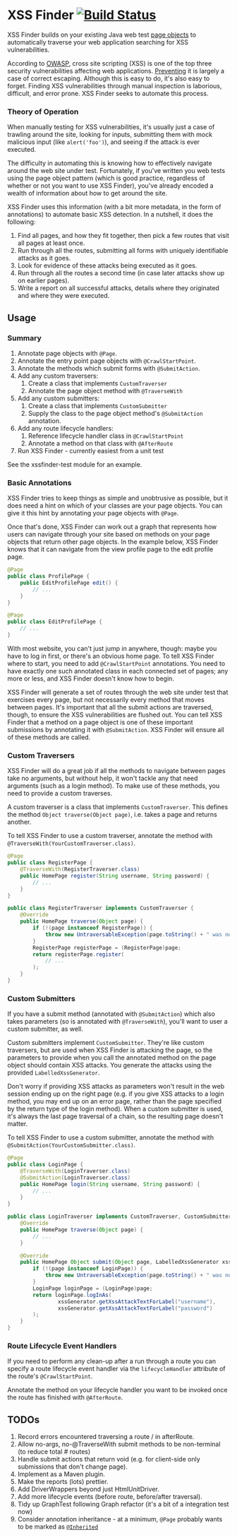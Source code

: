 XSS Finder [![Build Status](https://travis-ci.org/rowanhill/xssfinder.png)](https://travis-ci.org/rowanhill/xssfinder)
==========
XSS Finder builds on your existing Java web test [page objects](https://code.google.com/p/selenium/wiki/PageObjects)
to automatically traverse your web application searching for XSS vulnerabilities.

According to [OWASP](https://www.owasp.org/index.php/Category:OWASP_Top_Ten_Project),
cross site scripting (XSS) is one of the top three security
vulnerabilities affecting web applications.
[Preventing](https://www.owasp.org/index.php/XSS_%28Cross_Site_Scripting%29_Prevention_Cheat_Sheet)
it is largely a case of correct escaping. Although this is easy
to do, it's also easy to forget. Finding XSS vulnerabilities
through manual inspection is laborious, difficult, and error
prone. XSS Finder seeks to automate this process.

### Theory of Operation ###
When manually testing for XSS vulnerabilities, it's usually just
a case of trawling around the site, looking for inputs, submitting
them with mock malicious input (like `alert('foo')`), and seeing
if the attack is ever executed.

The difficulty in automating this is knowing how to effectively
navigate around the web site under test. Fortunately, if you've
written you web tests using the page object pattern (which is
good practice, regardless of whether or not you want to use XSS
Finder), you've already encoded a wealth of information about
how to get around the site.

XSS Finder uses this information (with a bit more metadata, in
the form of annotations) to automate basic XSS detection. In a
nutshell, it does the following:

1. Find all pages, and how they fit together, then pick a few
routes that visit all pages at least once.
2. Run through all the routes, submitting all forms with uniquely
identifiable attacks as it goes.
3. Look for evidence of these attacks being executed as it goes.
4. Run through all the routes a second time (in case later attacks
show up on earlier pages).
5. Write a report on all successful attacks, details where they
originated and where they were executed.

Usage
-----
### Summary ###
1. Annotate page objects with `@Page`.
2. Annotate the entry point page objects with `@CrawlStartPoint`.
3. Annotate the methods which submit forms with `@SubmitAction`.
4. Add any custom traversers:
    1. Create a class that implements `CustomTraverser`
    2. Annotate the page object method with `@TraverseWith`
5. Add any custom submitters:
    1. Create a class that implements `CustomSubmitter`
    2. Supply the class to the page object method's `@SubmitAction` annotation.
6. Add any route lifecycle handlers:
    1. Reference lifecycle handler class in `@CrawlStartPoint`
    2. Annotate a method on that class with `@AfterRoute`
7. Run XSS Finder - currently easiest from a unit test

See the xssfinder-test module for an example.


### Basic Annotations ###
XSS Finder tries to keep things as simple and unobtrusive as
possible, but it does need a hint on which of your classes are
your page objects. You can give it this hint by annotating your
page objects with `@Page`.

Once that's done, XSS Finder can work out a graph that represents
how users can navigate through your site based on methods on your
page objects that return other page objects. In the example below,
XSS Finder knows that it can navigate from the view profile page to
the edit profile page.


```java
@Page
public class ProfilePage {
    public EditProfilePage edit() {
        // ...
    }
}

@Page
public class EditProfilePage {
    // ...
}
```

With most website, you can't just jump in anywhere, though: maybe you
have to log in first, or there's an obvious home page. To tell XSS
Finder where to start, you need to add `@CrawlStartPoint` annotations.
You need to have exactly one such annotated class in each connected
set of pages; any more or less, and XSS Finder doesn't know how to
begin.

XSS Finder will generate a set of routes through the web site under
test that exercises every page, but not necessarily every method
that moves between pages. It's important that all the submit
actions are traversed, though, to ensure the XSS vulnerabilities
are flushed out. You can tell XSS Finder that a method on a page
object is one of these important submissions by annotating it with
`@SubmitAction`. XSS Finder will ensure all of these methods are
called.

### Custom Traversers ###
XSS Finder will do a great job if all the methods to navigate
between pages take no arguments, but without help, it won't tackle
any that need arguments (such as a login method). To make use of
these methods, you need to provide a custom traverses.

A custom traverser is a class that implements `CustomTraverser`.
This defines the method `Object traverse(Object page)`, i.e. takes
a page and returns another.

To tell XSS Finder to use a custom traverser, annotate the method with
`@TraverseWith(YourCustomTraverser.class)`.

```java
@Page
public class RegisterPage {
    @TraverseWith(RegisterTraverser.class)
    public HomePage register(String username, String password) {
        // ...
    }
}

public class RegisterTraverser implements CustomTraverser {
    @Override
    public HomePage traverse(Object page) {
        if (!(page instanceof RegisterPage)) {
            throw new UntraversableException(page.toString() + " was not instance of RegisterPage");
        }
        RegisterPage registerPage = (RegisterPage)page;
        return registerPage.register(
            // ...
        );
    }
}
```

### Custom Submitters ###
If you have a submit method (annotated with `@SubmitAction`) which also
takes parameters (so is annotated with `@TraverseWith`), you'll want to
user a custom submitter, as well.

Custom submitters implement `CustomSubmitter`. They're like custom traversers,
but are used when XSS Finder is attacking the page, so the parameters to
provide when you call the annotated method on the page object should contain
XSS attacks. You generate the attacks using the provided `LabelledXssGenerator`.

Don't worry if providing XSS attacks as parameters won't result in the web
session ending up on the right page (e.g. if you give XSS attacks to a login
method, you may end up on an error page, rather than the page specified by the
return type of the login method). When a custom submitter is used, it's always
the last page traversal of a chain, so the resulting page doesn't matter.

To tell XSS Finder to use a custom submitter, annotate the method with
`@SubmitAction(YourCustomSubmitter.class)`.

```java
@Page
public class LoginPage {
    @TraverseWith(LoginTraverser.class)
    @SubmitAction(LoginTraverser.class)
    public HomePage login(String username, String password) {
        // ...
    }
}

public class LoginTraverser implements CustomTraverser, CustomSubmitter {
    @Override
    public HomePage traverse(Object page) {
        // ...
    }

    @Override
    public HomePage Object submit(Object page, LabelledXssGenerator xssGenerator) {
        if (!(page instanceof LoginPage)) {
            throw new UntraversableException(page.toString() + " was not instance of LoginPage");
        }
        LoginPage loginPage = (LoginPage)page;
        return loginPage.logInAs(
                xssGenerator.getXssAttackTextForLabel("username"),
                xssGenerator.getXssAttackTextForLabel("password")
        );
    }
}
```

### Route Lifecycle Event Handlers ###
If you need to perform any clean-up after a run through a route
you can specify a route lifecycle event handler via the
`lifecycleHandler` attribute of the route's `@CrawlStartPoint`.

Annotate the method on your lifecycle handler you want to be invoked
once the route has finished with `@AfterRoute`.

TODOs
-----
1. Record errors encountered traversing a route / in afterRoute.
1. Allow no-args, no-@TraverseWith submit methods to be non-terminal (to reduce total # routes)
1. Handle submit actions that return void (e.g. for client-side
only submissions that don't change page).
1. Implement as a Maven plugin.
1. Make the reports (lots) prettier.
1. Add DriverWrappers beyond just HtmlUnitDriver.
1. Add more lifecycle events (before route, before/after traversal).
1. Tidy up GraphTest following Graph refactor (it's a bit of a integration test now)
1. Consider annotation inheritance - at a minimum, `@Page` probably
wants to be marked as 
[`@Inherited`](http://docs.oracle.com/javase/6/docs/api/java/lang/annotation/Inherited.html)
